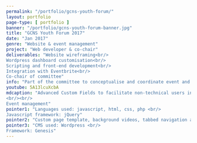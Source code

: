 ```yaml
---
permalink: "/portfolio/gcns-youth-forum/"
layout: portfolio
page-type: [ portfolio ]
banner: "/portfolio/gcns-youth-forum-banner.jpg"
title: "GCNS Youth Forum 2017"
date: "Jan 2017"
genre: "Website & event management"
project: "Web developer & co-chair"
deliverables: "Website wireframing<br/>
Wordpress dashboard customisation<br/>
Scripting and front-end development<br/>
Integration with Eventbrite<br/>
Co-chair of committee"
info: "Part of the committee to conceptualise and coordinate event and website development"
youtube: 5A13lcuXcbA
mdcaption: "Advanced Custom Fields to facilitate non-technical users input on website through wordpress dashboard
<br/><br/>
Event management"
pointer1: "Languages used: javascript, html, css, php <br/>
Javascript framework: jQuery"
pointer2: "Custom page template, background videos, tabbed navigation and Eventbrite integration "
pointer3: "CMS used: Wordpress <br/>
Framework: Genesis"
---
```

